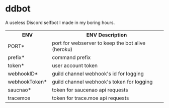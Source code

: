 # ddbot
A useless Discord selfbot I made in my boring hours.

<table>
<tr><th>ENV</th><th>ENV Description</th></tr>
<tr><td>PORT*</td><td>port for webserver to keep the bot alive (heroku)</td></tr>
<tr><td>prefix*</td><td>command prefix</td></tr>
<tr><td>token*</td><td>user account token</td></tr>
<tr><td>webhookID*</td><td>guild channel webhook's id for logging</td></tr>
<tr><td>webhookToken*</td><td>guild channel webhook's token for logging</td></tr>
<tr><td>saucnao*</td><td>token for saucenao api requests</td></tr>
<tr><td>tracemoe</td><td>token for trace.moe api requests</td></tr>
</table>